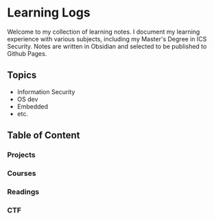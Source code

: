 # Learning Logs
Welcome to my collection of learning notes.
I document my learning experience with various subjects, including my Master's Degree in ICS Security.
Notes are written in Obsidian and selected to be published to Github Pages.

## Topics
- Information Security
- OS dev
- Embedded
- etc.

## Table of Content
### Projects

### Courses

### Readings

### CTF